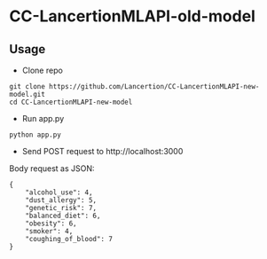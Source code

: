 # CC-LancertionMLAPI-old-model

## Usage

- Clone repo

```
git clone https://github.com/Lancertion/CC-LancertionMLAPI-new-model.git
cd CC-LancertionMLAPI-new-model
```

- Run app.py

```
python app.py
```

- Send POST request to http://localhost:3000

Body request as JSON:

```
{
    "alcohol_use": 4,
    "dust_allergy": 5,
    "genetic_risk": 7,
    "balanced_diet": 6,
    "obesity": 6,
    "smoker": 4,
    "coughing_of_blood": 7
}
```
